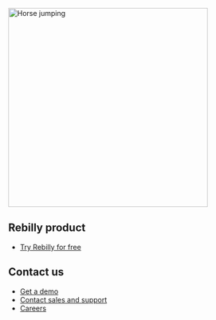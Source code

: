 <a href="https://www.rebilly.com/docs/"> <img src="https://github.com/Rebilly/website/blob/main/images/rebillySocial.png" alt="Horse jumping" height="400" /> </a>

## Rebilly product
- [Try Rebilly for free](https://www.rebilly.com/docs/tutorials/set-up)

## Contact us
- [Get a demo](https://www.rebilly.com/get-a-demo/)
- [Contact sales and support](https://www.rebilly.com/contact/)
- [Careers](https://www.rebilly.com/careers/)

<!--

**Here are some ideas to get you started:**

🙋‍♀️ A short introduction - what is your organization all about?
🌈 Contribution guidelines - how can the community get involved?
👩‍💻 Useful resources - where can the community find your docs? Is there anything else the community should know?
🍿 Fun facts - what does your team eat for breakfast?
🧙 Remember, you can do mighty things with the power of [Markdown](https://guides.github.com/features/mastering-markdown/)
-->
